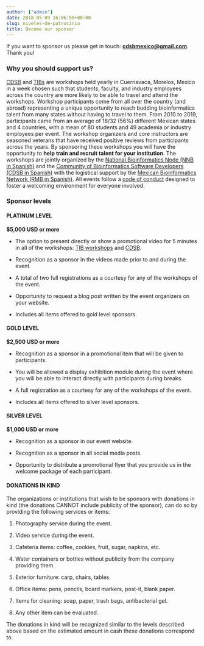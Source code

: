 ```yaml
---
author: ["admin"]
date: 2018-05-09 16:06:58+00:00
slug: niveles-de-patrocinio
title: Become our sponsor
---
```


If you want to sponsor us please get in touch: [**cdsbmexico@gmail.com**](mailto:cdsbmexico@gmail.com). Thank you!

### Why you should support us?

[CDSB](https://comunidadbioinfo.github.io/) and [TIBs](http://congresos.nnb.unam.mx/) are workshops held yearly in Cuernavaca, Morelos, Mexico in a week chosen such that students, faculty, and industry employees across the country are more likely to be able to travel and attend the workshops. Workshop participants come from all over the country (and abroad) representing a unique opportunity to reach budding bioinformatics talent from many states without having to travel to them. From 2010 to 2019, participants came from an average of 18/32 (56%) different Mexican states and 4 countries, with a mean of 80 students and 49 academia or industry employees per event. The workshop organizers and core instructors are seasoned veterans that have received positive reviews from participants across the years. By sponsoring these workshops you will have the opportunity to __help train and recruit talent for your institution__. The workshops are jointly organized by the [National Bioinformatics Node (NNB in Spanish)](http://www.nnb.unam.mx/) and the [Community of Bioinformatics Software Developers (CDSB in Spanish)](https://comunidadbioinfo.github.io/) with the logistical support by the [Mexican Bioinformatics Network (RMB in Spanish)](https://www.redmexicanadebioinformatica.org/). All events follow a [code of conduct](https://comunidadbioinfo.github.io/codigo-de-conducta/) designed to foster a welcoming environment for everyone involved.


### Sponsor levels

#### **PLATINUM LEVEL**

**$5,000 USD or more**

* The option to present directly or show a promotional video for 5 minutes in all of the workshops: [TIB workshops](http://congresos.nnb.unam.mx/) and [CDSB](https://comunidadbioinfo.github.io/).

* Recognition as a sponsor in the videos made prior to and during the event.

* A total of two full registrations as a courtesy for any of the workshops of the event.

* Opportunity to request a blog post written by the event organizers on your website.

* Includes all items offered to gold level sponsors.


#### **GOLD LEVEL**

**$2,500 USD or more**

* Recognition as a sponsor in a promotional item that will be given to participants.

* You will be allowed a display exhibition module during the event where you will be able to interact directly with participants during breaks.

* A full registration as a courtesy for any of the workshops of the event.

* Includes all items offered to silver level sponsors.


#### **SILVER LEVEL** 

**$1,000 USD or more**

* Recognition as a sponsor in our event website.

* Recognition as a sponsor in all social media posts.

* Opportunity to distribute a promotional flyer that you provide us in the welcome package of each participant.


#### **DONATIONS IN KIND**

The organizations or institutions that wish to be sponsors with donations in kind (the donations CANNOT include publicity of the sponsor), can do so by providing the following services or items:


1. Photography service during the event.

2. Video service during the event.

3. Cafeteria items: coffee, cookies, fruit, sugar, napkins, etc.

4. Water containers or bottles without publicity from the company providing them.

5. Exterior furniture: carp, chairs, tables.

6. Office items: pens, pencils, board markers, post-it, blank paper.

7. Items for cleaning: soap, paper, trash bags, antibacterial gel.

8. Any other item can be evaluated.

The donations in kind will be recognized similar to the levels described above based on the estimated amount in cash these donations correspond to.

